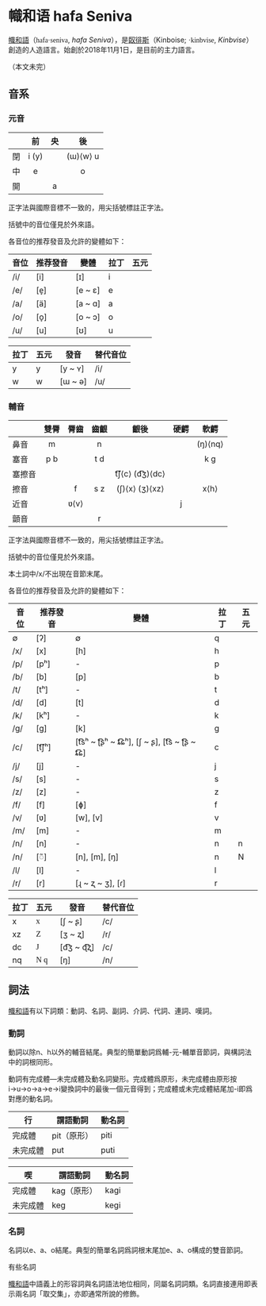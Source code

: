 # 幟和语 hafa Seniva



<u>幟和語</u>（<font face=homnela>hafa·seniva</font>, *hafa Seniva*），是<u>臤徘斯</u>（Kinboise; <font face=homnela>·kinbvise</font>, *Kinbvise*）創造的人造語言。始創於2018年11月1日，是目前的主力語言。

（本文未完）

<!-- more -->

## 音系

### 元音

|      |  前   |  央  |    後    |
| :--: | :---: | :--: | :------: |
|  閉  | i (y) |      | (ɯ)⟨w⟩ u |
|  中  |   e   |      |    o     |
|  開  |       |  a   |          |

正字法與國際音標不一致的，用尖括號標註正字法。

括號中的音位僅見於外來語。

各音位的推荐發音及允許的變體如下：

| 音位 | 推荐發音 | 變體    | 拉丁 | 五元 |
| ---- | -------- | ------- | ---- | ---- |
| /i/  | [i]      | [ɪ]     | i    |      |
| /e/  | [e̞]      | [e ~ ɛ] | e    |      |
| /a/  | [ä]      | [a ~ ɑ] | a    |      |
| /o/  | [o̞]      | [o ~ ɔ] | o    |      |
| /u/  | [u]      | [ʊ]     | u    |      |

| 拉丁 | 五元 | 發音    | 替代音位 |
| ---- | ---- | ------- | -------- |
| y    | y    | [y ~ ʏ] | /i/      |
| w    | w    | [ɯ ~ ə] | /u/      |

### 輔音

|        | 雙脣 | 脣齒 | 齒齦 |      齦後      | 硬齶 |  軟齶   |
| ------ | :--: | :--: | :--: | :------------: | :--: | :-----: |
| 鼻音   |  m   |      |  n   |                |      | (ŋ)⟨nq⟩ |
| 塞音   | p b  |      | t d  |                |      |   k ɡ   |
| 塞擦音 |      |      |      | t͡͡ʃ⟨c⟩ (d͡͡ʒ)⟨dc⟩ |      |         |
| 擦音   |      |  f   | s z  | (ʃ)⟨x⟩ (ʒ)⟨xz⟩ |      |  x⟨h⟩   |
| 近音   |      | ʋ⟨v⟩ |      |                |  j   |         |
| 顫音   |      |      |  r   |                |      |         |

正字法與國際音標不一致的，用尖括號標註正字法。

括號中的音位僅見於外來語。

本土詞中/x/不出現在音節末尾。

各音位的推荐發音及允許的變體如下：

| 音位 | 推荐發音 | 變體                                       | 拉丁 | 五元 |
| ---- | -------- | ------------------------------------------ | ---- | ---- |
| ∅    | [ʔ]      | ∅                                          | q    |      |
| /x/  | [x]      | [h]                                        | h    |      |
| /p/  | [pʰ]     | -                                          | p    |      |
| /b/  | [b]      | [p]                                        | b    |      |
| /t/  | [tʰ]     | -                                          | t    |      |
| /d/  | [d]      | [t]                                        | d    |      |
| /k/  | [kʰ]     | -                                          | k    |      |
| /ɡ/  | [ɡ]      | [k]                                        | g    |      |
| /c/  | [t͡͡ʃʰ]    | [t͡͡sʰ ~ ʈ͡͡ʂʰ ~ ȶ͡͡ɕʰ], [ʃ ~ ʂ], [t͡͡s ~ ʈ͡͡ʂ ~ ȶ͡͡ɕ] | c    |      |
| /j/  | [j]      | -                                          | j    |      |
| /s/  | [s]      | -                                          | s    |      |
| /z/  | [z]      | -                                          | z    |      |
| /f/  | [f]      | [ɸ]                                        | f    |      |
| /v/  | [ʋ]      | [w], [v]                                   | v    |      |
| /m/  | [m]      | -                                          | m    |      |
| /n/  | [n]      | -                                          | n    | n    |
| /n/  | [◌̃]      | [n], [m], [ŋ]                              | n    | N    |
| /l/  | [l]      | -                                          | l    |      |
| /r/  | [r]      | [ɻ ~ ʐ ~ ʒ], [ɾ]                           | r    |      |

| 拉丁 | 五元                          | 發音      | 替代音位 |
| ---- | ----------------------------- | --------- | -------- |
| x    | <font face=homnela>x</font>   | [ʃ ~ ʂ]   | /c/      |
| xz   | <font face=homnela>Z</font>   | [ʒ ~ ʐ]   | /r/      |
| dc   | <font face=homnela>J</font>   | [d͡͡ʒ ~ ɖ͡͡ʐ] | /c/      |
| nq   | <font face=homnela>N q</font> | [ŋ]       | /n/      |

## 詞法

<u>幟和語</u>有以下詞類：動詞、名詞、副詞、介詞、代詞、連詞、嘆詞。

### 動詞

動詞以除n、h以外的輔音結尾。典型的簡單動詞爲輔-元-輔單音節詞，與構詞法中的詞根同形。

動詞有完成體—未完成體及動名詞變形。完成體爲原形，未完成體由原形按i→u→o→a→e→i變換詞中的最後一個元音得到；完成體或未完成體結尾加-i即爲對應的動名詞。

| 行       | 謂語動詞    | 動名詞 |
| -------- | ----------- | ------ |
| 完成體   | pit（原形） | piti   |
| 未完成體 | put         | puti   |

| 喫       | 謂語動詞    | 動名詞 |
| -------- | ----------- | ------ |
| 完成體   | kag（原形） | kagi   |
| 未完成體 | keg         | kegi   |



### 名詞

名詞以e、a、o結尾。典型的簡單名詞爲詞根末尾加e、a、o構成的雙音節詞。

有些名詞

<u>幟和語</u>中語義上的形容詞與名詞語法地位相同，同屬名詞詞類。名詞直接連用即表示兩名詞「取交集」，亦即通常所說的修飾。


